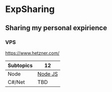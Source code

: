 # ExpSharing
## Sharing my personal expirience
### VPS
https://www.hetzner.com/

| Subtopics | 12 |
| ------ | ------ |
| Node | [Node JS](NodeJS.md) |
| C#/Net | TBD |
